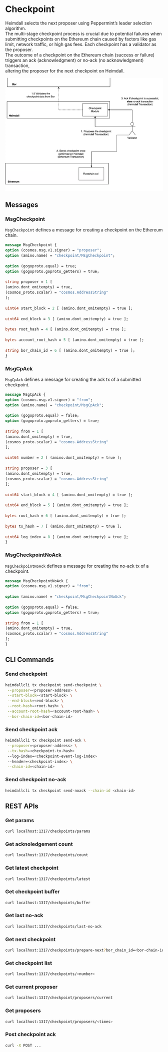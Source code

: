 [//]: # (TODO HV2: https://polygon.atlassian.net/browse/POS-2757)

# Checkpoint

Heimdall selects the next proposer using Peppermint’s leader selection algorithm.  
The multi-stage checkpoint process is crucial due to potential failures when submitting checkpoints on the Ethereum chain caused by factors like gas limit, network traffic, or high gas fees.
Each checkpoint has a validator as the proposer.  
The outcome of a checkpoint on the Ethereum chain (success or failure) triggers an ack (acknowledgment) or no-ack (no acknowledgment) transaction,  
altering the proposer for the next checkpoint on Heimdall. 

![Checkpoint Flow.png](checkpoint_flow.png)

## Messages

### MsgCheckpoint

`MsgCheckpoint` defines a message for creating a checkpoint on the Ethereum chain.

```protobuf
message MsgCheckpoint {
option (cosmos.msg.v1.signer) = "proposer";
option (amino.name) = "checkpoint/MsgCheckpoint";

option (gogoproto.equal) = true;
option (gogoproto.goproto_getters) = true;

string proposer = 1 [
(amino.dont_omitempty) = true,
(cosmos_proto.scalar) = "cosmos.AddressString"
];

uint64 start_block = 2 [ (amino.dont_omitempty) = true ];

uint64 end_block = 3 [ (amino.dont_omitempty) = true ];

bytes root_hash = 4 [ (amino.dont_omitempty) = true ];

bytes account_root_hash = 5 [ (amino.dont_omitempty) = true ];

string bor_chain_id = 6 [ (amino.dont_omitempty) = true ];
}
```

### MsgCpAck

`MsgCpAck` defines a message for creating the ack tx of a submitted checkpoint.

```protobuf
message MsgCpAck {
option (cosmos.msg.v1.signer) = "from";
option (amino.name) = "checkpoint/MsgCpAck";

option (gogoproto.equal) = false;
option (gogoproto.goproto_getters) = true;

string from = 1 [
(amino.dont_omitempty) = true,
(cosmos_proto.scalar) = "cosmos.AddressString"
];

uint64 number = 2 [ (amino.dont_omitempty) = true ];

string proposer = 3 [
(amino.dont_omitempty) = true,
(cosmos_proto.scalar) = "cosmos.AddressString"
];

uint64 start_block = 4 [ (amino.dont_omitempty) = true ];

uint64 end_block = 5 [ (amino.dont_omitempty) = true ];

bytes root_hash = 6 [ (amino.dont_omitempty) = true ];

bytes tx_hash = 7 [ (amino.dont_omitempty) = true ];

uint64 log_index = 8 [ (amino.dont_omitempty) = true ];
}
```

### MsgCheckpointNoAck

`MsgCheckpointNoAck` defines a message for creating the no-ack tx of a checkpoint.

```protobuf
message MsgCheckpointNoAck {
option (cosmos.msg.v1.signer) = "from";

option (amino.name) = "checkpoint/MsgCheckpointNoAck";

option (gogoproto.equal) = false;
option (gogoproto.goproto_getters) = true;

string from = 1 [
(amino.dont_omitempty) = true,
(cosmos_proto.scalar) = "cosmos.AddressString"
];
}
```

## CLI Commands

### Send checkpoint
[//]: # (TODO HV2: check the commands below, heimdalld based heimdall-cli does not have checkpoint module commands for tx)
```bash
heimdallcli tx checkpoint send-checkpoint \
 --proposer=<proposer-address> \
 --start-block=<start-block> \
 --end-block=<end-block> \
 --root-hash=<root-hash> \
 --account-root-hash=<account-root-hash> \
 --bor-chain-id=<bor-chain-id>
```

### Send checkpoint ack

```bash
heimdallcli tx checkpoint send-ack \
 --proposer=<proposer-address> \
 --tx-hash=<checkpoint-tx-hash>
 --log-index=<checkpoint-event-log-index>
 --header=<checkpoint-index> \
 --chain-id=<chain-id>
```

### Send checkpoint no-ack

```bash
heimdallcli tx checkpoint send-noack --chain-id <chain-id>
```

## REST APIs

### Get params

```bash
curl localhost:1317/checkpoints/params
```

### Get acknoledgement count

```bash
curl localhost:1317/checkpoints/count
```

### Get latest checkpoint

```bash
curl localhost:1317/checkpoints/latest
```

### Get checkpoint buffer

```bash
curl localhost:1317/checkpoints/buffer
```

### Get last no-ack

```bash
curl localhost:1317/checkpoints/last-no-ack
```

### Get next checkpoint

```bash
curl localhost:1317/checkpoints/prepare-next?bor_chain_id=<bor-chain-id>
```

### Get checkpoint list

```bash
curl localhost:1317/checkpoints/<number>
```

### Get current proposer

```bash
curl localhost:1317/checkpoint/proposers/current
```

### Get proposers

```bash
curl localhost:1317/checkpoint/proposers/<times>
```

### Post checkpoint ack
[//]: # (TODO:HV2 no endpoint provided here)
<!-- from swagger but gives method not implemented error

curl -X 'POST' \
  'localhost:1317/checkpoints/ack' \
  -H 'accept: application/json' \
  -H 'Content-Type: application/json' \
  -d '{
  "base_req": {
    "address": "string",
    "chain_id": "string"
  },
  "end_block": "string",
  "from": "string",
  "header_block": "string",
  "log_index": "string",
  "proposer": "string",
  "root_Hash": "string",
  "start_block": "string",
  "tx_hash": "string"
}' -->

```bash
curl -X POST ...
```
